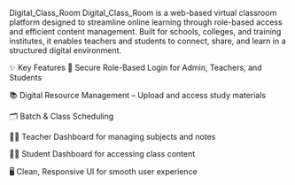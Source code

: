 Digital_Class_Room
Digital_Class_Room is a web-based virtual classroom platform designed to streamline online learning through role-based access and efficient content management. Built for schools, colleges, and training institutes, it enables teachers and students to connect, share, and learn in a structured digital environment.

✨ Key Features
🔐 Secure Role-Based Login for Admin, Teachers, and Students

📚 Digital Resource Management – Upload and access study materials

🗂️ Batch & Class Scheduling

🧑‍🏫 Teacher Dashboard for managing subjects and notes

🧑‍🎓 Student Dashboard for accessing class content

🖥️ Clean, Responsive UI for smooth user experience
